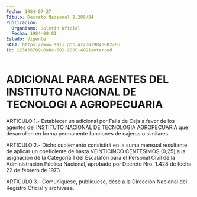 ```yaml
---
Fecha: 1984-07-27
Título: Decreto Nacional 2.286/84
Publicación:
  Organismo: Boletín Oficial
  Fecha: 1984-08-01
Estado: Vigente
SAIJ: https://www.saij.gob.ar/DN19840002286
Id: 123456789-0abc-682-2000-4891soterced
---
```

# ADICIONAL PARA AGENTES DEL INSTITUTO NACIONAL DE TECNOLOGI A AGROPECUARIA

<a id="1"></a>
ARTICULO  1.-  Establecer un adicional por Falla de Caja a favor de los agentes del  INSTITUTO  NACIONAL DE TECNOLOGIA AGROPECUARIA que desarrollen en forma permanente  funciones  de cajeros o similares.

<a id="2"></a>
ARTICULO  2.-  Dicho  suplemento  consistirá  en  la  suma  mensual resultante   de   aplicar  un  coeficiente  de  hasta  VEINTICINCO CENTESIMOS (0,25) a  la asignación de la Categoría 1 del Escalafón para  el  Personal Civil de  la  Administración  Pública  Nacional, aprobado por  Decreto  Nro.  1.428  de fecha 22 de febrero de 1973.

<a id="3"></a>
ARTICULO  3.- Comuníquese, publíquese, dése a la Dirección Nacional del Registro Oficial y archívese.